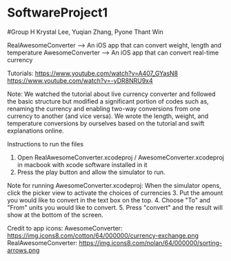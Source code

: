# SoftwareProject1
#Group H
Krystal Lee, Yuqian Zhang, Pyone Thant Win

RealAwesomeConverter --> An iOS app that can convert weight, length and temperature
AwesomeConverter --> An iOS app that can convert real-time currency

Tutorials:
https://www.youtube.com/watch?v=A407_GYasN8
https://www.youtube.com/watch?v=-yDR8NRU9x4

Note:
We watched the tutorial about live currency converter and followed the basic structure but modified a significant portion of codes such as, renaming the currency  and enabling two-way conversions from one currency to another (and vice versa).
We wrote the length, weight, and temperature conversions by ourselves based on the tutorial and swift explanations online.

Instructions to run the files
1. Open RealAwesomeConverter.xcodeproj / AwesomeConverter.xcodeproj in macbook with xcode software installed in it
2. Press the play button and allow the simulator to run.

Note for running AwesomeConverter.xcodeproj:
When the simulator opens, click the picker view to activate the choices of currencies
3. Put the amount you would like to convert in the text box on the top.
4. Choose "To" and "From" units you would like to convert.
5. Press "convert" and the result will show at the bottom of the screen.

Credit to app icons:
AwesomeConverter: https://img.icons8.com/cotton/64/000000/currency-exchange.png
RealAwesomeConverter: https://img.icons8.com/nolan/64/000000/sorting-arrows.png
